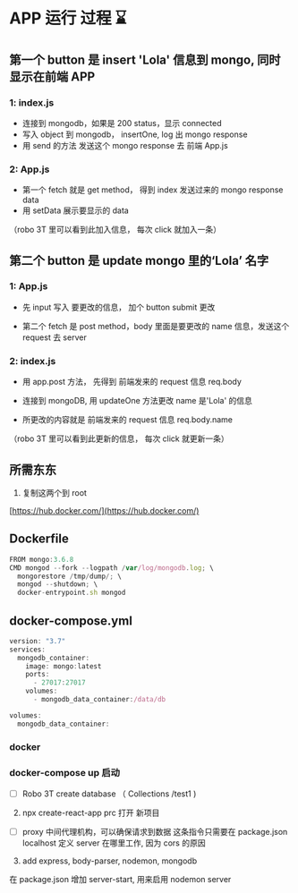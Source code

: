 # APP 运行 过程 ⌛️

## 第一个 button 是 insert 'Lola' 信息到 mongo, 同时 显示在前端 APP

### 1: index.js

- 连接到 mongodb，如果是 200 status，显示 connected
- 写入 object 到 mongodb， insertOne, log 出 mongo response
- 用 send 的方法 发送这个 mongo response 去 前端 App.js

### 2: App.js

- 第一个 fetch 就是 get method， 得到 index 发送过来的 mongo response data
- 用 setData 展示要显示的 data

（robo 3T 里可以看到此加入信息， 每次 click 就加入一条）

## 第二个 button 是 update mongo 里的‘Lola’ 名字

### 1: App.js

- 先 input 写入 要更改的信息， 加个 button submit 更改

- 第二个 fetch 是 post method，body 里面是要更改的 name 信息，发送这个 request 去 server

### 2: index.js

- 用 app.post 方法， 先得到 前端发来的 request 信息 req.body

- 连接到 mongoDB, 用 updateOne 方法更改 name 是'Lola' 的信息

- 所更改的内容就是 前端发来的 request 信息 req.body.name

（robo 3T 里可以看到此更新的信息， 每次 click 就更新一条）

## 所需东东

1. 复制这两个到 root

[https://hub.docker.com/](https://hub.docker.com/)

## Dockerfile

```jsx
FROM mongo:3.6.8
CMD mongod --fork --logpath /var/log/mongodb.log; \
  mongorestore /tmp/dump/; \
  mongod --shutdown; \
  docker-entrypoint.sh mongod
```

## docker-compose.yml

```jsx
version: "3.7"
services:
  mongodb_container:
    image: mongo:latest
    ports:
      - 27017:27017
    volumes:
      - mongodb_data_container:/data/db

volumes:
  mongodb_data_container:
```

### docker

### docker-compose up 启动

-[ ] Robo 3T create database （ Collections /test1 )

2. npx create-react-app prc 打开 新项目

-[ ] proxy 中间代理机构，可以确保请求到数据 这条指令只需要在 package.json localhost 定义 server 在哪里工作, 因为 cors 的原因

3. add express, body-parser, nodemon, mongodb

在 package.json 增加 server-start, 用来启用 nodemon server
